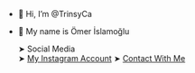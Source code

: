 - 👋 Hi, I’m @TrinsyCa
- 👤 My name is Ömer İslamoğlu

  ➤ Social Media<br>
➤ <a href="https://www.instagram.com/omer.islmoglu/" target="_blank">My Instagram Account</a>
➤ <a href="https://mail.google.com/mail/u/0/#inbox?compose=GTvVlcRzDsPhSzQQQTgBwfZpRRjkDgHfnsJbSKTMQWVRHkNFsZtPfrwgFBMGmnSbVnqvMzjJNKnvb" target="_blank">Contact With Me</a>
